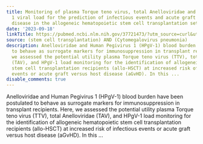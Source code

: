 ```yaml
---
title: Monitoring of plasma Torque teno virus, total Anelloviridae and Human Pegivirus
  1 viral load for the prediction of infectious events and acute graft versus host
  disease in the allogeneic hematopoietic stem cell transplantation setting
date: '2023-09-18'
linkTitle: https://pubmed.ncbi.nlm.nih.gov/37721473/?utm_source=curl&utm_medium=rss&utm_campaign=pubmed-2&utm_content=1jUKNaekwK5-jhnLOsYRQeEvu-lGfd382Ao3uOl7PziqjjxYZK&fc=20220919201732&ff=20230919180957&v=2.17.9.post6+86293ac
source: (stem cell transplantation) AND (Cytomegalovirus pneumonia)
description: Anelloviridae and Human Pegivirus 1 (HPgV-1) blood burden have been postulated
  to behave as surrogate markers for immunosuppression in transplant recipients. Here,
  we assessed the potential utility plasma Torque teno virus (TTV), total Anelloviridae
  (TAV), and HPgV-1 load monitoring for the identification of allogeneic hematopoietic
  stem cell transplantation recipients (allo-HSCT) at increased risk of infectious
  events or acute graft versus host disease (aGvHD). In this ...
disable_comments: true
---
```

Anelloviridae and Human Pegivirus 1 (HPgV-1) blood burden have been postulated to behave as surrogate markers for immunosuppression in transplant recipients. Here, we assessed the potential utility plasma Torque teno virus (TTV), total Anelloviridae (TAV), and HPgV-1 load monitoring for the identification of allogeneic hematopoietic stem cell transplantation recipients (allo-HSCT) at increased risk of infectious events or acute graft versus host disease (aGvHD). In this ...